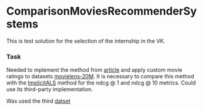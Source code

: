 ComparisonMoviesRecommenderSystems
=================================

This is test solution for the selection of the internship in the VK.

### Task

Needed to mplement the method from [article](https://www.ijcai.org/proceedings/2017/0511.pdf) and apply custom movie ratings
to datasets [movielens-20M](https://grouplens.org/datasets/movielens/).
It is necessary to compare this method with the [ImplicitALS](https://implicit.readthedocs.io/en/latest/als.html) method for the ndcg @ 1 and ndcg
@ 10 metrics. Could use its third-party implementation.

Was used the third [datset](https://www.dtic.upf.edu/~ocelma/MusicRecommendationDataset/lastfm-360K.html)
